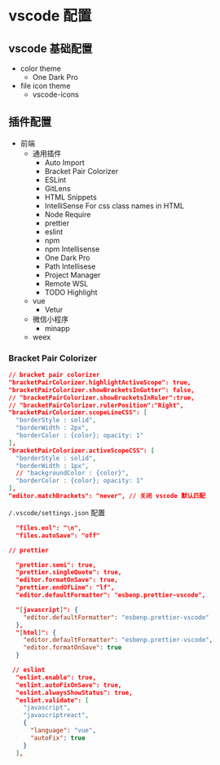 # vscode 配置

## vscode 基础配置

- color theme
  - One Dark Pro
- file icon theme
  - vscode-icons

## 插件配置

- 前端
  - 通用插件
    - Auto Import
    - Bracket Pair Colorizer
    - ESLint
    - GitLens
    - HTML Snippets
    - IntelliSense For css class names in HTML
    - Node Require
    - prettier
    - eslint
    - npm
    - npm Intellisense
    - One Dark Pro
    - Path Intellisese
    - Project Manager
    - Remote WSL
    - TODO Highlight
  - vue
    - Vetur
  - 微信小程序
    - minapp
  - weex

### Bracket Pair Colorizer

```json
// bracket pair colorizer
"bracketPairColorizer.highlightActiveScope": true,
"bracketPairColorizer.showBracketsInGutter": false,
// "bracketPairColorizer.showBracketsInRuler":true,
// "bracketPairColorizer.rulerPosition":"Right",
"bracketPairColorizer.scopeLineCSS": [
  "borderStyle : solid",
  "borderWidth : 2px",
  "borderColor : {color}; opacity: 1"
],
"bracketPairColorizer.activeScopeCSS": [
  "borderStyle : solid",
  "borderWidth : 1px",
  // "backgroundColor : {color}",
  "borderColor : {color}; opacity: 1"
],
"editor.matchBrackets": "never", // 关闭 vscode 默认匹配
```

`/.vscode/settings.json` 配置

```json
  "files.eol": "\n",
  "files.autoSave": "off"
```

```json
// prettier

  "prettier.semi": true,
  "prettier.singleQuote": true,
  "editor.formatOnSave": true,
  "prettier.endOfLine": "lf",
  "editor.defaultFormatter": "esbenp.prettier-vscode",

  "[javascript]": {
    "editor.defaultFormatter": "esbenp.prettier-vscode"
  },
  "[html]": {
    "editor.defaultFormatter": "esbenp.prettier-vscode",
    "editor.formatOnSave": true
  }
```

```json
 // eslint
  "eslint.enable": true,
  "eslint.autoFixOnSave": true,
  "eslint.alwaysShowStatus": true,
  "eslint.validate": [
    "javascript",
    "javascriptreact",
    {
      "language": "vue",
      "autoFix": true
    }
  ],
```
